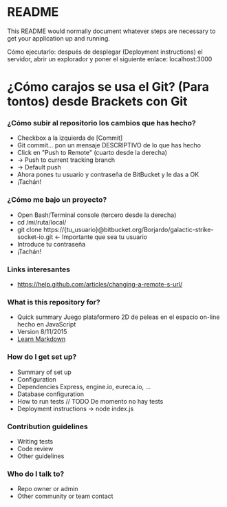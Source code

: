 # README #

This README would normally document whatever steps are necessary to get your application up and running.

Cómo ejecutarlo: después de desplegar (Deployment instructions) el servidor, abrir un explorador y poner el siguiente enlace:
localhost:3000

# ¿Cómo carajos se usa el Git? (Para tontos) desde Brackets con Git #

### ¿Cómo subir al repositorio los cambios que has hecho? ###
* Checkbox a la izquierda de [Commit]
* Git commit... pon un mensaje DESCRIPTIVO de lo que has hecho
* Click en "Push to Remote" (cuarto desde la derecha)
* -> Push to current tracking branch
* -> Default push
* Ahora pones tu usuario y contraseña de BitBucket y le das a OK
* ¡Tachán!

### ¿Cómo me bajo un proyecto? ###
* Open Bash/Terminal console (tercero desde la derecha)
* cd /mi/ruta/local/
* git clone https://{tu_usuario}@bitbucket.org/Borjardo/galactic-strike-socket-io.git <- Importante que sea tu usuario
* Introduce tu contraseña
* ¡Tachán!

### Links interesantes ###
* https://help.github.com/articles/changing-a-remote-s-url/

### What is this repository for? ###

* Quick summary
Juego plataformero 2D de peleas en el espacio on-line hecho en JavaScript
* Version 8/11/2015
* [Learn Markdown](https://bitbucket.org/tutorials/markdowndemo)

### How do I get set up? ###

* Summary of set up
* Configuration
* Dependencies
Express, engine.io, eureca.io, ...
* Database configuration
* How to run tests
// TODO
De momento no hay tests
* Deployment instructions ->
node index.js

### Contribution guidelines ###

* Writing tests
* Code review
* Other guidelines

### Who do I talk to? ###

* Repo owner or admin
* Other community or team contact